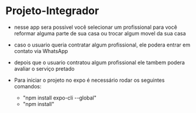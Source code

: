 # Projeto-Integrador

- nesse app sera possivel você selecionar um profissional para você reformar alguma parte de sua casa ou trocar algum movel da sua casa

- caso o usuario queria contratar algum profissional, ele podera entrar em contato via WhatsApp

- depois que o usuario contratou algum profissional ele tambem podera avaliar o serviço pretado 
















- Para iniciar o projeto no expo é necessário rodar os seguintes comandos:
    - "npm install expo-cli --global"
    - "npm install"
